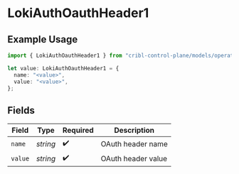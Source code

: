 # LokiAuthOauthHeader1

## Example Usage

```typescript
import { LokiAuthOauthHeader1 } from "cribl-control-plane/models/operations";

let value: LokiAuthOauthHeader1 = {
  name: "<value>",
  value: "<value>",
};
```

## Fields

| Field              | Type               | Required           | Description        |
| ------------------ | ------------------ | ------------------ | ------------------ |
| `name`             | *string*           | :heavy_check_mark: | OAuth header name  |
| `value`            | *string*           | :heavy_check_mark: | OAuth header value |